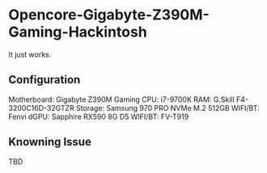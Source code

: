 # Opencore-Gigabyte-Z390M-Gaming-Hackintosh
It just works.

## Configuration
Motherboard: Gigabyte Z390M Gaming
CPU: i7-9700K
RAM: G.Skill F4-3200C16D-32GTZR
Storage: Samsung 970 PRO NVMe M.2 512GB
WIFI/BT: Fenvi
dGPU: Sapphire RX590 8G D5
WIFI/BT: FV-T919

## Knowning Issue
TBD
